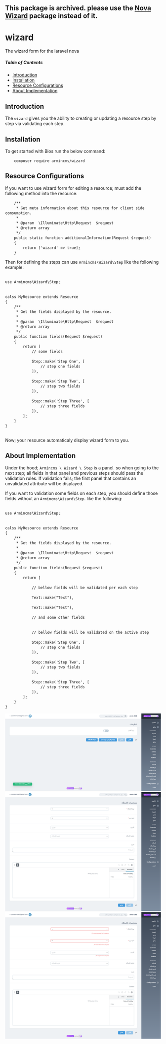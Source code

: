## This package is archived. please use the [Nova Wizard](https://github.com/zareismail/nova-wizard) package instead of it.



# wizard
The wizard form for the laravel nova


##### Table of Contents   

* [Introduction](#introduction)      
* [Installation](#installation)      
* [Resource Configurations](#resource-configurations)    
* [About Implementation](#about-implementation)  


## Introduction
The `wizard` gives you the ability to creating or updating a resource step by step via validating each step.

## Installation

To get started with Bios run the below command:

```    
    composer require armincms/wizard
```

## Resource Configurations

If you want to use wizard form for editing a resource; must add the following method into the resource:

``` 
    /**
     * Get meta information about this resource for client side comsumption.
     *
     * @param  \Illuminate\Http\Request  $request
     * @return array
     */
    public static function additionalInformation(Request $request)
    {
        return ['wizard' => true];
    }
```

Then for defining the steps can use `Armincms\Wizard\Step` like the following example:


```

use Armincms\Wizard\Step;


calss MyResource extends Resource
{  
    /**
     * Get the fields displayed by the resource.
     *
     * @param  \Illuminate\Http\Request  $request
     * @return array
     */
    public function fields(Request $request)
    {
    	return [
    		// some fields

    		Step::make('Step One', [
    			// step one fields
    		]),

    		Step::make('Step Two', [
    			// step two fields
    		]),

    		Step::make('Step Three', [
    			// step three fields
    		]),
    	];
    }
}
 

```

Now; your resource automaticaly display wizard form to you.

## About Implementation

Under the hood; `Armincms \ Wizard \ Step` is a panel. so when going to the next step; all fields in that panel and previous steps should pass the validation rules. If validation fails;  the first panel that contains an unvalidated attribute will be displayed.

If you want to validation some fields on each step, you should define those fields without an `Armincms\Wizard\Step`. like the following:


```

use Armincms\Wizard\Step;


calss MyResource extends Resource
{  
    /**
     * Get the fields displayed by the resource.
     *
     * @param  \Illuminate\Http\Request  $request
     * @return array
     */
    public function fields(Request $request)
    {
    	return [

    		// bellow fields will be validated per each step

    		Text::make("Text"),

    		Text::make("Test"),

    		// and some other fields


    		// bellow fields will be validated on the active step

    		Step::make('Step One', [
    			// step one fields
    		]),

    		Step::make('Step Two', [
    			// step two fields
    		]),

    		Step::make('Step Three', [
    			// step three fields
    		]), 
    	];
    }
} 

```


![wizard 1](/w1.png)
![wizard 2](/w2.png)
![wizard 3](/w3.png)
